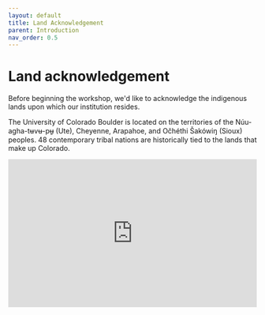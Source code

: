 ```yaml
---
layout: default
title: Land Acknowledgement
parent: Introduction
nav_order: 0.5
---
```

# Land acknowledgement

Before beginning the workshop, we'd like to acknowledge the indigenous lands upon which our institution resides.    

The University of Colorado Boulder is located on the territories of the Núu-agha-tʉvʉ-pʉ̱ (Ute), Cheyenne, Arapahoe, and Očhéthi Šakówiŋ (Sioux) peoples. 48 contemporary tribal nations are historically tied to the lands that make up Colorado.
<iframe src="https://native-land.ca/api/embed/embed.html?maps=territories&position=39.739235,-104.990250" style="width:100%; height:300px; border:none;"></iframe>
